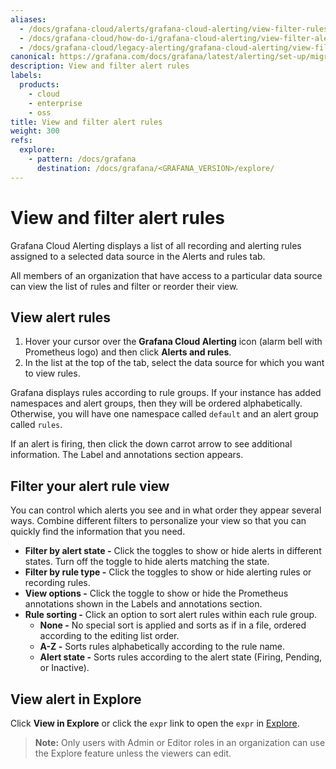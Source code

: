 ```yaml
---
aliases:
  - /docs/grafana-cloud/alerts/grafana-cloud-alerting/view-filter-rules/
  - /docs/grafana-cloud/how-do-i/grafana-cloud-alerting/view-filter-alerts/
  - /docs/grafana-cloud/legacy-alerting/grafana-cloud-alerting/view-filter-rules/
canonical: https://grafana.com/docs/grafana/latest/alerting/set-up/migrating-alerts/legacy-alerting/grafana-cloud-alerting/view-filter-rules/
description: View and filter alert rules
labels:
  products:
    - cloud
    - enterprise
    - oss
title: View and filter alert rules
weight: 300
refs:
  explore:
    - pattern: /docs/grafana
      destination: /docs/grafana/<GRAFANA_VERSION>/explore/
---
```


# View and filter alert rules

Grafana Cloud Alerting displays a list of all recording and alerting rules assigned to a selected data source in the Alerts and rules tab.

All members of an organization that have access to a particular data source can view the list of rules and filter or reorder their view.

## View alert rules

1. Hover your cursor over the **Grafana Cloud Alerting** icon (alarm bell with Prometheus logo) and then click **Alerts and rules**.
1. In the list at the top of the tab, select the data source for which you want to view rules.

Grafana displays rules according to rule groups. If your instance has added namespaces and alert groups, then they will be ordered alphabetically. Otherwise, you will have one namespace called `default` and an alert group called `rules`.

If an alert is firing, then click the down carrot arrow to see additional information. The Label and annotations section appears.

## Filter your alert rule view

You can control which alerts you see and in what order they appear several ways. Combine different filters to personalize your view so that you can quickly find the information that you need.

- **Filter by alert state -** Click the toggles to show or hide alerts in different states. Turn off the toggle to hide alerts matching the state.
- **Filter by rule type -** Click the toggles to show or hide alerting rules or recording rules.
- **View options -** Click the toggle to show or hide the Prometheus annotations shown in the Labels and annotations section.
- **Rule sorting -** Click an option to sort alert rules within each rule group.
  - **None -** No special sort is applied and sorts as if in a file, ordered according to the editing list order.
  - **A-Z -** Sorts rules alphabetically according to the rule name.
  - **Alert state -** Sorts rules according to the alert state (Firing, Pending, or Inactive).

## View alert in Explore

Click **View in Explore** or click the `expr` link to open the `expr` in [Explore](ref:explore).

> **Note:** Only users with Admin or Editor roles in an organization can use the Explore feature unless the viewers can edit.
